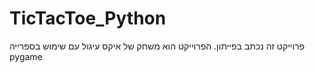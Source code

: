 # TicTacToe_Python
פרוייקט זה נכתב בפייתון. הפרוייקט הוא משחק של איקס עיגול עם שימוש בספרייה pygame
